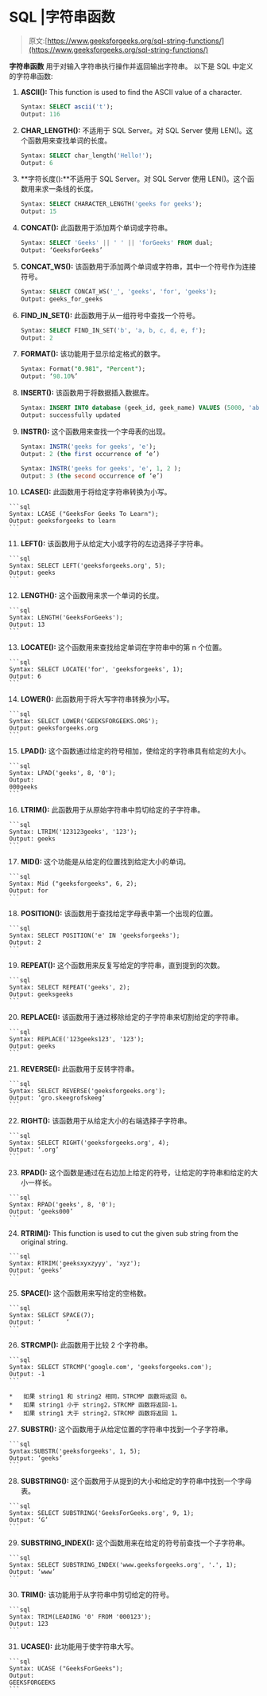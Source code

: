 # SQL |字符串函数

> 原文:[https://www.geeksforgeeks.org/sql-string-functions/](https://www.geeksforgeeks.org/sql-string-functions/)

**字符串函数**
用于对输入字符串执行操作并返回输出字符串。
以下是 SQL 中定义的字符串函数:

1.  **ASCII():** This function is used to find the ASCII value of a character.

    ```sql
    Syntax: SELECT ascii('t');
    Output: 116
    ```

2.  **CHAR_LENGTH():** 不适用于 SQL Server。对 SQL Server 使用 LEN()。这个函数用来查找单词的长度。

    ```sql
    Syntax: SELECT char_length('Hello!');
    Output: 6
    ```

3.  **字符长度():**不适用于 SQL Server。对 SQL Server 使用 LEN()。这个函数用来求一条线的长度。

    ```sql
    Syntax: SELECT CHARACTER_LENGTH('geeks for geeks');
    Output: 15
    ```

4.  **CONCAT():** 此函数用于添加两个单词或字符串。

    ```sql
    Syntax: SELECT 'Geeks' || ' ' || 'forGeeks' FROM dual;
    Output: ‘GeeksforGeeks’
    ```

5.  **CONCAT_WS():** 该函数用于添加两个单词或字符串，其中一个符号作为连接符号。

    ```sql
    Syntax: SELECT CONCAT_WS('_', 'geeks', 'for', 'geeks');
    Output: geeks_for_geeks
    ```

6.  **FIND_IN_SET():** 此函数用于从一组符号中查找一个符号。

    ```sql
    Syntax: SELECT FIND_IN_SET('b', 'a, b, c, d, e, f');
    Output: 2
    ```

7.  **FORMAT():** 该功能用于显示给定格式的数字。

    ```sql
    Syntax: Format("0.981", "Percent");
    Output: ‘98.10%’
    ```

8.  **INSERT():** 该函数用于将数据插入数据库。

    ```sql
    Syntax: INSERT INTO database (geek_id, geek_name) VALUES (5000, 'abc');
    Output: successfully updated
    ```

9.  **INSTR():** 这个函数用来查找一个字母表的出现。

    ```sql
    Syntax: INSTR('geeks for geeks', 'e');
    Output: 2 (the first occurrence of ‘e’)
    ```

    ```sql
    Syntax: INSTR('geeks for geeks', 'e', 1, 2 );
    Output: 3 (the second occurrence of ‘e’)
    ```

10.  **LCASE():** 此函数用于将给定字符串转换为小写。

    ```sql
    Syntax: LCASE ("GeeksFor Geeks To Learn");
    Output: geeksforgeeks to learn
    ```

11.  **LEFT():** 该函数用于从给定大小或字符的左边选择子字符串。

    ```sql
    Syntax: SELECT LEFT('geeksforgeeks.org', 5);
    Output: geeks
    ```

12.  **LENGTH():** 这个函数用来求一个单词的长度。

    ```sql
    Syntax: LENGTH('GeeksForGeeks');
    Output: 13
    ```

13.  **LOCATE():** 这个函数用来查找给定单词在字符串中的第 n 个位置。

    ```sql
    Syntax: SELECT LOCATE('for', 'geeksforgeeks', 1);
    Output: 6
    ```

14.  **LOWER():** 此函数用于将大写字符串转换为小写。

    ```sql
    Syntax: SELECT LOWER('GEEKSFORGEEKS.ORG');
    Output: geeksforgeeks.org
    ```

15.  **LPAD():** 这个函数通过给定的符号相加，使给定的字符串具有给定的大小。

    ```sql
    Syntax: LPAD('geeks', 8, '0');
    Output:
    000geeks
    ```

16.  **LTRIM():** 此函数用于从原始字符串中剪切给定的子字符串。

    ```sql
    Syntax: LTRIM('123123geeks', '123');
    Output: geeks
    ```

17.  **MID():** 这个功能是从给定的位置找到给定大小的单词。

    ```sql
    Syntax: Mid ("geeksforgeeks", 6, 2);
    Output: for
    ```

18.  **POSITION():** 该函数用于查找给定字母表中第一个出现的位置。

    ```sql
    Syntax: SELECT POSITION('e' IN 'geeksforgeeks');
    Output: 2
    ```

19.  **REPEAT():** 这个函数用来反复写给定的字符串，直到提到的次数。

    ```sql
    Syntax: SELECT REPEAT('geeks', 2);
    Output: geeksgeeks
    ```

20.  **REPLACE():** 该函数用于通过移除给定的子字符串来切割给定的字符串。

    ```sql
    Syntax: REPLACE('123geeks123', '123');
    Output: geeks
    ```

21.  **REVERSE():** 此函数用于反转字符串。

    ```sql
    Syntax: SELECT REVERSE('geeksforgeeks.org');
    Output: ‘gro.skeegrofskeeg’
    ```

22.  **RIGHT():** 该函数用于从给定大小的右端选择子字符串。

    ```sql
    Syntax: SELECT RIGHT('geeksforgeeks.org', 4);
    Output: ‘.org’
    ```

23.  **RPAD():** 这个函数是通过在右边加上给定的符号，让给定的字符串和给定的大小一样长。

    ```sql
    Syntax: RPAD('geeks', 8, '0');
    Output: ‘geeks000’
    ```

24.  **RTRIM():** This function is used to cut the given sub string from the original string.

    ```sql
    Syntax: RTRIM('geeksxyxzyyy', 'xyz');
    Output: ‘geeks’
    ```

25.  **SPACE():** 这个函数用来写给定的空格数。

    ```sql
    Syntax: SELECT SPACE(7);
    Output: ‘       ‘
    ```

26.  **STRCMP():** 此函数用于比较 2 个字符串。

    ```sql
    Syntax: SELECT STRCMP('google.com', 'geeksforgeeks.com');
    Output: -1
    ```

    *   如果 string1 和 string2 相同，STRCMP 函数将返回 0。
    *   如果 string1 小于 string2，STRCMP 函数将返回-1。
    *   如果 string1 大于 string2，STRCMP 函数将返回 1。
27.  **SUBSTR():** 这个函数用于从给定位置的字符串中找到一个子字符串。

    ```sql
    Syntax:SUBSTR('geeksforgeeks', 1, 5);
    Output: ‘geeks’
    ```

28.  **SUBSTRING():** 这个函数用于从提到的大小和给定的字符串中找到一个字母表。

    ```sql
    Syntax: SELECT SUBSTRING('GeeksForGeeks.org', 9, 1);
    Output: ‘G’
    ```

29.  **SUBSTRING_INDEX():** 这个函数用来在给定的符号前查找一个子字符串。

    ```sql
    Syntax: SELECT SUBSTRING_INDEX('www.geeksforgeeks.org', '.', 1);
    Output: ‘www’
    ```

30.  **TRIM():** 该功能用于从字符串中剪切给定的符号。

    ```sql
    Syntax: TRIM(LEADING '0' FROM '000123');
    Output: 123
    ```

31.  **UCASE():** 此功能用于使字符串大写。

    ```sql
    Syntax: UCASE ("GeeksForGeeks");
    Output:
    GEEKSFORGEEKS
    ```